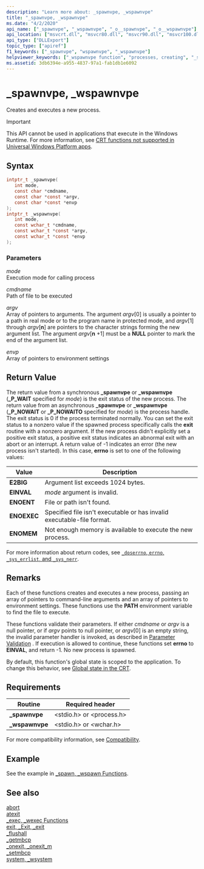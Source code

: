 ```yaml
---
description: "Learn more about: _spawnvpe, _wspawnvpe"
title: "_spawnvpe, _wspawnvpe"
ms.date: "4/2/2020"
api_name: ["_spawnvpe", "_wspawnvpe", "_o__spawnvpe", "_o__wspawnvpe"]
api_location: ["msvcrt.dll", "msvcr80.dll", "msvcr90.dll", "msvcr100.dll", "msvcr100_clr0400.dll", "msvcr110.dll", "msvcr110_clr0400.dll", "msvcr120.dll", "msvcr120_clr0400.dll", "ucrtbase.dll", "api-ms-win-crt-process-l1-1-0.dll", "api-ms-win-crt-private-l1-1-0.dll"]
api_type: ["DLLExport"]
topic_type: ["apiref"]
f1_keywords: ["_spawnvpe", "wspawnvpe", "_wspawnvpe"]
helpviewer_keywords: ["_wspawnvpe function", "processes, creating", "_spawnvpe function", "processes, executing new", "wspawnvpe function", "process creation", "spawnvpe function"]
ms.assetid: 3db6394e-a955-4837-97a1-fab1db1e6092
---
```

# _spawnvpe, _wspawnvpe

Creates and executes a new process.

> [!IMPORTANT]
> This API cannot be used in applications that execute in the Windows Runtime. For more information, see [CRT functions not supported in Universal Windows Platform apps](../../cppcx/crt-functions-not-supported-in-universal-windows-platform-apps.md).

## Syntax

```C
intptr_t _spawnvpe(
   int mode,
   const char *cmdname,
   const char *const *argv,
   const char *const *envp
);
intptr_t _wspawnvpe(
   int mode,
   const wchar_t *cmdname,
   const wchar_t *const *argv,
   const wchar_t *const *envp
);
```

### Parameters

*mode*<br/>
Execution mode for calling process

*cmdname*<br/>
Path of file to be executed

*argv*<br/>
Array of pointers to arguments. The argument *argv*[0] is usually a pointer to a path in real mode or to the program name in protected mode, and *argv*[1] through *argv*[**n**] are pointers to the character strings forming the new argument list. The argument *argv*[**n** +1] must be a **NULL** pointer to mark the end of the argument list.

*envp*<br/>
Array of pointers to environment settings

## Return Value

The return value from a synchronous **_spawnvpe** or **_wspawnvpe** (**_P_WAIT** specified for *mode*) is the exit status of the new process. The return value from an asynchronous **_spawnvpe** or **_wspawnvpe** (**_P_NOWAIT** or **_P_NOWAITO** specified for *mode*) is the process handle. The exit status is 0 if the process terminated normally. You can set the exit status to a nonzero value if the spawned process specifically calls the **exit** routine with a nonzero argument. If the new process didn't explicitly set a positive exit status, a positive exit status indicates an abnormal exit with an abort or an interrupt. A return value of -1 indicates an error (the new process isn't started). In this case, **errno** is set to one of the following values:

| Value | Description |
|-|-|
| **E2BIG** | Argument list exceeds 1024 bytes. |
| **EINVAL** | *mode* argument is invalid. |
| **ENOENT** | File or path isn't found. |
| **ENOEXEC** | Specified file isn't executable or has invalid executable-file format. |
| **ENOMEM** | Not enough memory is available to execute the new process. |

For more information about return codes, see [`_doserrno`, `errno`, `_sys_errlist`, and `_sys_nerr`](../errno-doserrno-sys-errlist-and-sys-nerr.md).

## Remarks

Each of these functions creates and executes a new process, passing an array of pointers to command-line arguments and an array of pointers to environment settings. These functions use the **PATH** environment variable to find the file to execute.

These functions validate their parameters. If either *cmdname* or *argv* is a null pointer, or if *argv* points to null pointer, or *argv*[0] is an empty string, the invalid parameter handler is invoked, as described in [Parameter Validation](../../c-runtime-library/parameter-validation.md) . If execution is allowed to continue, these functions set **errno** to **EINVAL**, and return -1. No new process is spawned.

By default, this function's global state is scoped to the application. To change this behavior, see [Global state in the CRT](../global-state.md).

## Requirements

|Routine|Required header|
|-------------|---------------------|
|**_spawnvpe**|\<stdio.h> or \<process.h>|
|**_wspawnvpe**|\<stdio.h> or \<wchar.h>|

For more compatibility information, see [Compatibility](../../c-runtime-library/compatibility.md).

## Example

See the example in [_spawn, _wspawn Functions](../../c-runtime-library/spawn-wspawn-functions.md).

## See also

[abort](abort.md)<br/>
[atexit](atexit.md)<br/>
[_exec, _wexec Functions](../../c-runtime-library/exec-wexec-functions.md)<br/>
[exit, _Exit, _exit](exit-exit-exit.md)<br/>
[_flushall](flushall.md)<br/>
[_getmbcp](getmbcp.md)<br/>
[_onexit, _onexit_m](onexit-onexit-m.md)<br/>
[_setmbcp](setmbcp.md)<br/>
[system, _wsystem](system-wsystem.md)<br/>
